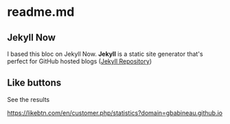 # readme.md

## Jekyll Now

I based this bloc on Jekyll Now. **Jekyll** is a static site generator that's perfect for GitHub hosted blogs ([Jekyll Repository](https://github.com/jekyll/jekyll))

## Like buttons

See the results

https://likebtn.com/en/customer.php/statistics?domain=gbabineau.github.io